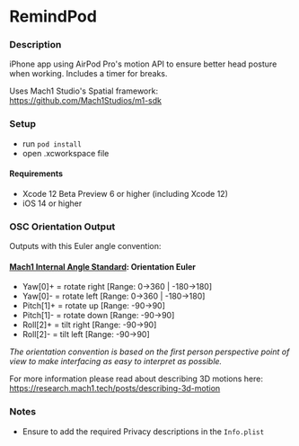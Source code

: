 # RemindPod

### Description
iPhone app using AirPod Pro's motion API to ensure better head posture when working. Includes a timer for breaks.

Uses Mach1 Studio's Spatial framework: https://github.com/Mach1Studios/m1-sdk

### Setup
 - run `pod install`
 - open .xcworkspace file
 
#### Requirements
 - Xcode 12 Beta Preview 6 or higher (including Xcode 12)
 - iOS 14 or higher

### OSC Orientation Output
Outputs with this Euler angle convention: 

#### [Mach1 Internal Angle Standard](https://dev.mach1.tech/#mach1-internal-angle-standard): Orientation Euler
- Yaw[0]+ = rotate right [Range: 0->360 | -180->180]
- Yaw[0]- = rotate left [Range: 0->360 | -180->180]
- Pitch[1]+ = rotate up [Range: -90->90]
- Pitch[1]- = rotate down [Range: -90->90]
- Roll[2]+ = tilt right [Range: -90->90]
- Roll[2]- = tilt left [Range: -90->90] 

_The orientation convention is based on the first person perspective point of view to make interfacing as easy to interpret as possible._

For more information please read about describing 3D motions here: https://research.mach1.tech/posts/describing-3d-motion

### Notes
 - Ensure to add the required Privacy descriptions in the `Info.plist`

